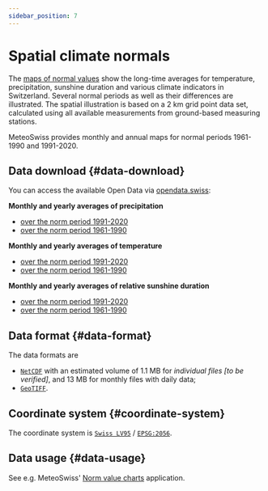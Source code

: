 ```yaml
---
sidebar_position: 7
---
```


# Spatial climate normals

The [maps of normal values](https://www.meteoswiss.admin.ch/climate/the-climate-of-switzerland/climate-normals/norm-value-charts.html) show the long-time averages for temperature, precipitation, sunshine duration and various climate indicators in Switzerland. Several normal periods as well as their differences are illustrated. The spatial illustration is based on a 2 km grid point data set, calculated using all available measurements from ground-based measuring stations.

MeteoSwiss provides monthly and annual maps for normal periods 1961-1990 and 1991-2020.

<!--
| PERIOD_TX    | BOUND_BOX_COORD_SYS_TX | OUTPUT_COORDSYS_TX | OUTPUT_FORMAT_TX | filename                                                  |
| ------------ | ---------------------- | ------------------ | ---------------- | --------------------------------------------------------- |
| previous_day | CH1995                 | EPSG:2056          | NETCDF           | RnormM9120 Normwert Monatsniederschalg 1991-2020          |
| previous_day | CH1995                 | EPSG:2056          | NETCDF           | RnormY9120 Normwert Jahressniederschalg 1991-2020         |
| previous_day | CH1995                 | EPSG:2056          | NETCDF           | TnormM9120 Normwert Monats-Mitteltemperatur 1991-2020     |
| previous_day | CH1995                 | EPSG:2056          | NETCDF           | TnormY9120 Normwert Jahres-Mitteltemperatur 1991-2020     |
| previous_day | CH1995                 | EPSG:2056          | NETCDF           | TminnormM9120 Normwert Monats-Minimumtemperatur 1991-2020 |
| previous_day | CH1995                 | EPSG:2056          | NETCDF           | TminnormY9120 Normwert Jahres-Minimumtemperatur 1991-2020 |
| previous_day | CH1995                 | EPSG:2056          | NETCDF           | TmaxnormM9120 Normwert Monats-Maximumtemperatur 1991-2020 |
| previous_day | CH1995                 | EPSG:2056          | NETCDF           | TmaxnormM9120 Normwert Jahres-Maximumtemperatur 1991-2020 |
| previous_day | CH1995                 | EPSG:2056          | NETCDF           | SnormM9120 Normwert Monats-Sonnenscheindauer 1991-2020    |
| previous_day | CH1995                 | EPSG:2056          | NETCDF           | SnormY9120 Normwert Monats-Sonnenscheindauer 1991-2020    |
-->

## Data download {#data-download}

You can access the available Open Data via [opendata.swiss](https://opendata.swiss/en/dataset?q=klimanormwerte&sort=score%20desc%2C%20metadata_modified%20desc&organization=bundesamt-fur-meteorologie-und-klimatologie-meteoschweiz&res_format=SERVICE):

**Monthly and yearly averages of precipitation**
- [over the norm period 1991-2020](https://data.geo.admin.ch/browser/index.html#/collections/ch.meteoschweiz.klimanormwerte-niederschlag_aktuelle_periode)
- [over the norm period 1961-1990](https://data.geo.admin.ch/browser/index.html#/collections/ch.meteoschweiz.klimanormwerte-niederschlag_1961_1990)

**Monthly and yearly averages of temperature**
- [over the norm period 1991-2020](https://data.geo.admin.ch/browser/index.html#/collections/ch.meteoschweiz.klimanormwerte-temperatur_aktuelle_periode)
- [over the norm period 1961-1990](https://data.geo.admin.ch/browser/index.html#/collections/ch.meteoschweiz.klimanormwerte-temperatur_1961_1990)

**Monthly and yearly averages of relative sunshine duration**
- [over the norm period 1991-2020](https://data.geo.admin.ch/browser/index.html#/collections/ch.meteoschweiz.klimanormwerte-sonnenscheindauer_aktuelle_periode)
- [over the norm period 1961-1990](https://data.geo.admin.ch/browser/index.html#/collections/ch.meteoschweiz.klimanormwerte-sonnenscheindauer_1961_1990)

## Data format {#data-format}

The data formats are 
- [`NetCDF`](https://www.unidata.ucar.edu/software/netcdf/) with an estimated volume of 1.1 MB for *individual files [to be verified]*, and 13 MB for monthly files with daily data;
- [`GeoTIFF`](https://trac.osgeo.org/geotiff).

## Coordinate system {#coordinate-system}

The coordinate system is [`Swiss LV95`](https://www.swisstopo.admin.ch/en/the-swiss-coordinates-system) / [`EPSG:2056`](https://epsg.io/2056). 

## Data usage {#data-usage}

See e.g. MeteoSwiss' [Norm value charts](https://www.meteoswiss.admin.ch/services-and-publications/applications/ext/climate-norm-maps-public.html#https%3A%2F%2Fservice.meteoswiss.ch%2Fproductbrowser%2FproductDisplay%2Fclimate-norm-maps-public%3Flang=en&cg1.parameter=FrostDays&cg1.normalPeriod=1961-1990&cg1.productName=climate-indicators-maps-norm) application.
